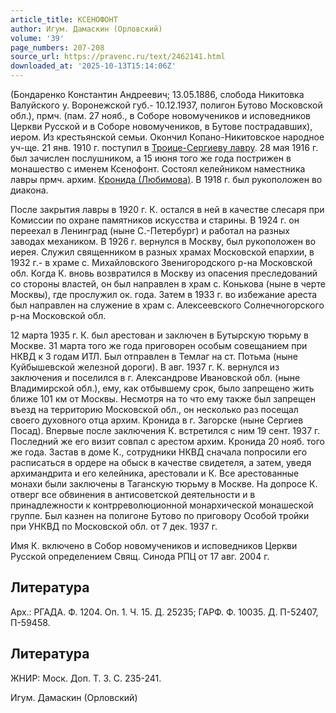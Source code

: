 ```yaml
---
article_title: КСЕНОФОНТ
author: Игум. Дамаскин (Орловский)
volume: '39'
page_numbers: 207-208
source_url: https://pravenc.ru/text/2462141.html
downloaded_at: '2025-10-13T15:14:06Z'
---
```


(Бондаренко Константин Андреевич; 13.05.1886, слобода Никитовка Валуйского у. Воронежской губ.- 10.12.1937, полигон Бутово Московской обл.), прмч. (пам. 27 нояб., в Соборе новомучеников и исповедников Церкви Русской и в Соборе новомучеников, в Бутове пострадавших), иером. Из крестьянской семьи. Окончил Копано-Никитовское народное уч-ще. 21 янв. 1910 г. поступил в [Троице-Сергиеву лавру](<https://pravenc.ru/text/Троице-Сергиеву лавру.html>). 28 мая 1916 г. был зачислен послушником, а 15 июня того же года пострижен в монашество с именем Ксенофонт. Состоял келейником наместника лавры прмч. архим. [Кронида (Любимова)](<https://pravenc.ru/text/Кронида (Любимова).html>). В 1918 г. был рукоположен во диакона.

После закрытия лавры в 1920 г. К. остался в ней в качестве слесаря при Комиссии по охране памятников искусства и старины. В 1924 г. он переехал в Ленинград (ныне С.-Петербург) и работал на разных заводах механиком. В 1926 г. вернулся в Москву, был рукоположен во иерея. Служил священником в разных храмах Московской епархии, в 1932 г.- в храме с. Михайловского Звенигородского р-на Московской обл. Когда К. вновь возвратился в Москву из опасения преследований со стороны властей, он был направлен в храм с. Конькова (ныне в черте Москвы), где прослужил ок. года. Затем в 1933 г. во избежание ареста был направлен на служение в храм с. Алексеевского Солнечногорского р-на Московской обл.

12 марта 1935 г. К. был арестован и заключен в Бутырскую тюрьму в Москве. 31 марта того же года приговорен особым совещанием при НКВД к 3 годам ИТЛ. Был отправлен в Темлаг на ст. Потьма (ныне Куйбышевской железной дороги). В авг. 1937 г. К. вернулся из заключения и поселился в г. Александрове Ивановской обл. (ныне Владимирской обл.), ему, как отбывшему срок, было запрещено жить ближе 101 км от Москвы. Несмотря на то что ему также был запрещен въезд на территорию Московской обл., он несколько раз посещал своего духовного отца архим. Кронида в г. Загорске (ныне Сергиев Посад). Впервые после заключения К. встретился с ним 19 сент. 1937 г. Последний же его визит совпал с арестом архим. Кронида 20 нояб. того же года. Застав в доме К., сотрудники НКВД сначала попросили его расписаться в ордере на обыск в качестве свидетеля, а затем, уведя архимандрита и его келейника, арестовали и К. Все арестованные монахи были заключены в Таганскую тюрьму в Москве. На допросе К. отверг все обвинения в антисоветской деятельности и в принадлежности к контрреволюционной монархической монашеской группе. Был казнен на полигоне Бутово по приговору Особой тройки при УНКВД по Московской обл. от 7 дек. 1937 г.

Имя К. включено в Собор новомучеников и исповедников Церкви Русской определением Свящ. Синода РПЦ от 17 авг. 2004 г.

## Литература

Арх.: РГАДА. Ф. 1204. Оп. 1. Ч. 15. Д. 25235; ГАРФ. Ф. 10035. Д. П-52407, П-59458.

## Литература

ЖНИР: Моск. Доп. Т. 3. С. 235-241.

Игум. Дамаскин (Орловский)

